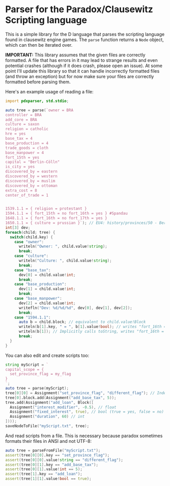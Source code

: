 # Parser for the Paradox/Clausewitz Scripting language
This is a simple library for the D language that parses the scripting language found in clausewitz engine games. The `parse` function returns a `Node` object, which can then be iterated over. 

**IMPORTANT:** This library assumes that the given files are correctly formatted. A file that has errors in it may lead to strange results and even potential crashes (although if it does crash, please open an issue). At some point I'll update this library so that it can handle incorrectly formatted files (and throw an exception) but for now make sure your files are correctly formatted before parsing them.

Here's an example usage of reading a file:
```d
import pdxparser, std.stdio;

auto tree = parse(`owner = BRA
controller = BRA
add_core = BRA
culture = saxon
religion = catholic
hre = yes
base_tax = 4
base_production = 4
trade_goods = cloth
base_manpower = 4
fort_15th = yes
capital = "Berlin-Cölln"
is_city = yes
discovered_by = eastern
discovered_by = western
discovered_by = muslim
discovered_by = ottoman
extra_cost = 8
center_of_trade = 1


1539.1.1 = { religion = protestant }
1594.1.1 = { fort_15th = no fort_16th = yes } #Spandau
1648.1.1 = { fort_16th = no fort_17th = yes } 
1650.1.1 = { culture = prussian }`); // EU4: history/provinces/50 - Berlin.txt
int[3] dev;
foreach(child; tree) {
  switch(child.key) {
    case "owner":
      writeln("Owner: ", child.value!string);
      break;
    case "culture":
      writeln("Culture: ", child.value!string);
      break;
    case "base_tax":
      dev[0] = child.value!int;
      break;
    case "base_production":
      dev[1] = child.value!int;
      break;
    case "base_manpower":
      dev[2] = child.value!int;
      writefln("Dev: %d/%d/%d", dev[0], dev[1], dev[2]);
      break;
    case "1594.1.1":
      auto b = child.block; // equivalent to child.value!Block
      writeln(b[1].key, " = ", b[1].value!bool); // writes "fort_16th = true", yes/no are interpreted as bools
      writeln(b[1]); // Implicitly calls toString, writes "fort_16th = yes". Bools are automatically converted back to yes/no in toString
      break;
  }
}
```
You can also edit and create scripts too:
```d
string myScript = `
capital_scope = {
  set_province_flag = my_flag
}
`;
auto tree = parse(myScript);
tree[0][0] = Assignment("set_province_flag", "different_flag"); // Indexing an assignment automatically indexes the block value of the assignment.
tree[0].block.add(Assignment("add_base_tax", 5));
tree.add(Assignment("add_loan", Block([
  Assignment("interest_modifier", -0.5), // float
  Assignment("fixed_interest", true), // bool (true = yes, false = no)
  Assignment("duration", 60) // int
])));
saveNodeToFile("myScript.txt", tree);
```
And read scripts from a file. This is necessary because paradox sometimes formats their files in ANSI and not UTF-8:
```d
auto tree = parseFromFile("myScript.txt");
assert(tree[0][0].key == "set_province_flag");
assert(tree[0][0].value!string == "different_flag");
assert(tree[0][1].key == "add_base_tax");
assert(tree[0][1].value!int == 5);
assert(tree[1].key == "add_loan");
assert(tree[1][1].value!bool == true);
```